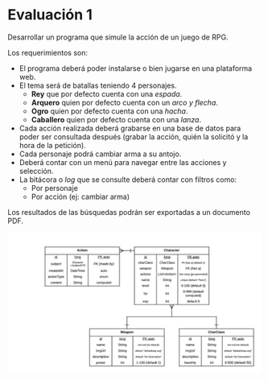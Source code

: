 # Evaluación 1

Desarrollar un programa que simule la acción de un juego de RPG.

Los requerimientos son:

* El programa deberá poder instalarse o bien jugarse en una plataforma web.
* El tema será de batallas teniendo 4 personajes.
  * **Rey** que por defecto cuenta con una *espada*.
  * **Arquero** quien por defecto cuenta con un *arco y flecha*.
  * **Ogro** quien por defecto cuenta con una *hacha*.
  * **Caballero** quien por defecto cuenta con una *lanza*.
* Cada acción realizada deberá grabarse en una base de datos para poder ser consultada después (grabar la acción, quién la solicitó y la hora de la petición).
* Cada personaje podrá cambiar arma a su antojo.
* Deberá contar con un menú para navegar entre las acciones y selección.
* La bitácora o *log* que se consulte deberá contar con filtros como:
  * Por personaje
  * Por acción (ej: cambiar arma)

Los resultados de las búsquedas podrán ser exportadas a un documento PDF.

![Modelado de datos](datamodels.jpeg)